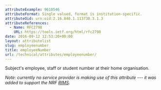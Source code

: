 ```yaml
--- 
attributeExample: 9610546
attributeFormat: Single valued, format is institution-specific.
attributeOid: urn:oid:2.16.840.1.113730.3.1.3
attributeReferences: 
  - Name: RFC2798
    URL: https://tools.ietf.org/html/rfc2798
date: 2016-09-12 12:53:20+00:00
layout: attributelist
slug: employeenumber
title: employeeNumber
url: /technical/attributes/employeenumber/
---
```


Subject's employee, staff or student number at their home organisation.

_Note: currently no service provider is making use of this attribute --- it was added to support the NRF [RIMS](http://www.nrf.ac.za/research-platforms/research-information-management-system)._
